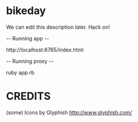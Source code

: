 bikeday
=======

We can edit this description later. Hack on!

-- Running app --

http://localhost:8765/index.html


-- Running proxy --

ruby app.rb


CREDITS
=====================

(some) Icons by Glyphish http://www.glyphish.com/